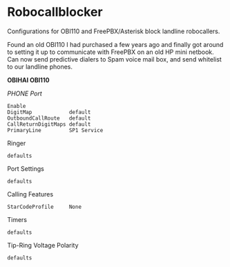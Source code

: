 # Robocallblocker
Configurations for OBI110 and FreePBX/Asterisk block landline robocallers.
 
Found an old OBI110 I had purchased a few years ago and finally got around to setting it up to communicate with FreePBX on an old HP mini netbook.  Can now send predictive dialers to Spam voice mail box, and send whitelist to our landline phones.

**OBIHAI OBI110**

*PHONE Port*

	Enable			
	DigitMap	        default		
	OutboundCallRoute	default		
	CallReturnDigitMaps	default		
	PrimaryLine	        SP1 Service
		
Ringer              

	defaults

Port Settings

	defaults

Calling Features

	StarCodeProfile     None

Timers

	defaults

Tip-Ring Voltage Polarity 

	defaults
	



